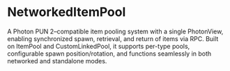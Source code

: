# NetworkedItemPool
A Photon PUN 2–compatible item pooling system with a single PhotonView, enabling synchronized spawn, retrieval, and return of items via RPC. Built on ItemPool and CustomLinkedPool, it supports per-type pools, configurable spawn position/rotation, and functions seamlessly in both networked and standalone modes.
